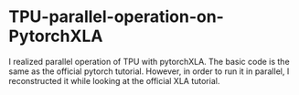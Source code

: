 # TPU-parallel-operation-on-PytorchXLA
I realized parallel operation of TPU with pytorchXLA. The basic code is the same as the official pytorch tutorial. However, in order to run it in parallel, I reconstructed it while looking at the official XLA tutorial.
